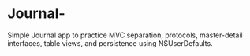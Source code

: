 # Journal-
Simple Journal app to practice MVC separation, protocols, master-detail interfaces, table views, and persistence using NSUserDefaults.  
